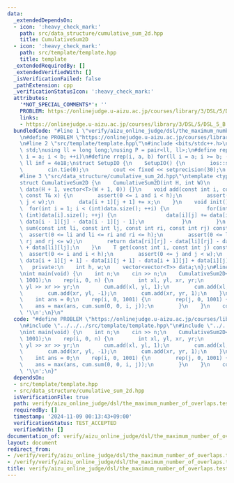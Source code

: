 ```yaml
---
data:
  _extendedDependsOn:
  - icon: ':heavy_check_mark:'
    path: src/data_structure/cumulative_sum_2d.hpp
    title: CumulativeSum2D
  - icon: ':heavy_check_mark:'
    path: src/template/template.hpp
    title: template
  _extendedRequiredBy: []
  _extendedVerifiedWith: []
  _isVerificationFailed: false
  _pathExtension: cpp
  _verificationStatusIcon: ':heavy_check_mark:'
  attributes:
    '*NOT_SPECIAL_COMMENTS*': ''
    PROBLEM: https://onlinejudge.u-aizu.ac.jp/courses/library/3/DSL/5/DSL_5_B
    links:
    - https://onlinejudge.u-aizu.ac.jp/courses/library/3/DSL/5/DSL_5_B
  bundledCode: "#line 1 \"verify/aizu_online_judge/dsl/the_maximum_number_of_overlaps.test.cpp\"\
    \n#define PROBLEM \"https://onlinejudge.u-aizu.ac.jp/courses/library/3/DSL/5/DSL_5_B\"\
    \n#line 2 \"src/template/template.hpp\"\n#include <bits/stdc++.h>\nusing namespace\
    \ std;\nusing ll = long long;\nusing P = pair<ll, ll>;\n#define rep(i, a, b) for(ll\
    \ i = a; i < b; ++i)\n#define rrep(i, a, b) for(ll i = a; i >= b; --i)\nconstexpr\
    \ ll inf = 4e18;\nstruct SetupIO {\n    SetupIO() {\n        ios::sync_with_stdio(0);\n\
    \        cin.tie(0);\n        cout << fixed << setprecision(30);\n    }\n} setup_io;\n\
    #line 3 \"src/data_structure/cumulative_sum_2d.hpp\"\ntemplate <typename T>\n\
    struct CumulativeSum2D {\n    CumulativeSum2D(int H, int W)\n        : h(H), w(W),\
    \ data(H + 1, vector<T>(W + 1, 0)) {}\n    void add(const int i, const int j,\
    \ const T& x) {\n        assert(0 <= i and i < h);\n        assert(0 <= j and\
    \ j < w);\n        data[i + 1][j + 1] += x;\n    }\n    void init() {\n      \
    \  for(int i = 1; i < (int)data.size(); ++i) {\n            for(int j = 1; j <\
    \ (int)data[i].size(); ++j) {\n                data[i][j] += data[i][j - 1] +\
    \ data[i - 1][j] - data[i - 1][j - 1];\n            }\n        }\n    }\n    T\
    \ sum(const int li, const int lj, const int ri, const int rj) const {\n      \
    \  assert(0 <= li and li <= ri and ri <= h);\n        assert(0 <= lj and lj <=\
    \ rj and rj <= w);\n        return data[ri][rj] - data[li][rj] - data[ri][lj]\
    \ + data[li][lj];\n    }\n    T get(const int i, const int j) const {\n      \
    \  assert(0 <= i and i < h);\n        assert(0 <= j and j < w);\n        return\
    \ data[i + 1][j + 1] - data[i][j + 1] - data[i + 1][j] + data[i][j];\n    }\n\n\
    \   private:\n    int h, w;\n    vector<vector<T>> data;\n};\n#line 4 \"verify/aizu_online_judge/dsl/the_maximum_number_of_overlaps.test.cpp\"\
    \nint main(void) {\n    int n;\n    cin >> n;\n    CumulativeSum2D<int> cum(1001,\
    \ 1001);\n    rep(i, 0, n) {\n        int xl, yl, xr, yr;\n        cin >> xl >>\
    \ yl >> xr >> yr;\n        cum.add(xl, yl, 1);\n        cum.add(xl, yr, -1);\n\
    \        cum.add(xr, yl, -1);\n        cum.add(xr, yr, 1);\n    }\n    cum.init();\n\
    \    int ans = 0;\n    rep(i, 0, 1001) {\n        rep(j, 0, 1001) {\n        \
    \    ans = max(ans, cum.sum(0, 0, i, j));\n        }\n    }\n    cout << ans <<\
    \ '\\n';\n}\n"
  code: "#define PROBLEM \"https://onlinejudge.u-aizu.ac.jp/courses/library/3/DSL/5/DSL_5_B\"\
    \n#include \"../../../src/template/template.hpp\"\n#include \"../../../src/data_structure/cumulative_sum_2d.hpp\"\
    \nint main(void) {\n    int n;\n    cin >> n;\n    CumulativeSum2D<int> cum(1001,\
    \ 1001);\n    rep(i, 0, n) {\n        int xl, yl, xr, yr;\n        cin >> xl >>\
    \ yl >> xr >> yr;\n        cum.add(xl, yl, 1);\n        cum.add(xl, yr, -1);\n\
    \        cum.add(xr, yl, -1);\n        cum.add(xr, yr, 1);\n    }\n    cum.init();\n\
    \    int ans = 0;\n    rep(i, 0, 1001) {\n        rep(j, 0, 1001) {\n        \
    \    ans = max(ans, cum.sum(0, 0, i, j));\n        }\n    }\n    cout << ans <<\
    \ '\\n';\n}"
  dependsOn:
  - src/template/template.hpp
  - src/data_structure/cumulative_sum_2d.hpp
  isVerificationFile: true
  path: verify/aizu_online_judge/dsl/the_maximum_number_of_overlaps.test.cpp
  requiredBy: []
  timestamp: '2024-11-09 00:13:43+09:00'
  verificationStatus: TEST_ACCEPTED
  verifiedWith: []
documentation_of: verify/aizu_online_judge/dsl/the_maximum_number_of_overlaps.test.cpp
layout: document
redirect_from:
- /verify/verify/aizu_online_judge/dsl/the_maximum_number_of_overlaps.test.cpp
- /verify/verify/aizu_online_judge/dsl/the_maximum_number_of_overlaps.test.cpp.html
title: verify/aizu_online_judge/dsl/the_maximum_number_of_overlaps.test.cpp
---
```

